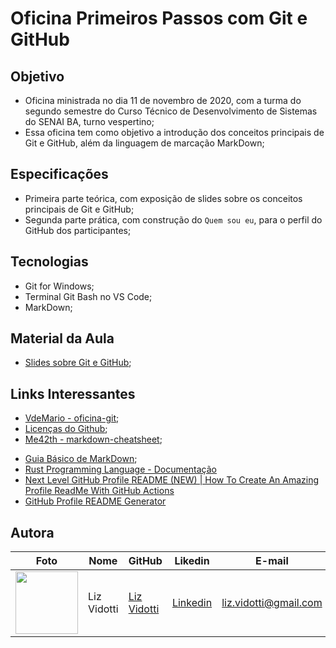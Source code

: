 # Oficina Primeiros Passos com Git e GitHub

## Objetivo

* Oficina ministrada no dia 11 de novembro de 2020, com a turma do segundo semestre do Curso Técnico de Desenvolvimento de Sistemas do SENAI BA, turno vespertino; 
* Essa oficina tem como objetivo a introdução dos conceitos principais de Git e GitHub, além da linguagem de marcação MarkDown; 

## Especificações

* Primeira parte teórica, com exposição de slides sobre os conceitos principais de Git e GitHub; 
* Segunda parte prática, com construção do `Quem sou eu`, para o perfil do GitHub dos participantes; 

## Tecnologias

* Git for Windows; 
* Terminal Git Bash no VS Code; 
* MarkDown; 

## Material da Aula

* [Slides sobre Git e GitHub](https://github.com/lizvidotti91/primeiros-passos-git-e-github/blob/main/Primeiros%20Passos%20com%20o%20Github.pdf); 

## Links Interessantes

* [VdeMario - oficina-git](https://github.com/vdemario/oficina-git); 
* [Licenças do Github](https://github.com/webfatorial/escolhaumalicenca.com.br); 
* [Me42th - markdown-cheatsheet](https://github.com/me42th/markdown-cheatsheet);
- [Guia Básico de MarkDown](https://docs.pipz.com/central-de-ajuda/learning-center/guia-basico-de-markdown#open);
- [Rust Programming Language - Documentação](https://doc.rust-lang.org/book/)
- [Next Level GitHub Profile README (NEW) | How To Create An Amazing Profile ReadMe With GitHub Actions](https://www.youtube.com/watch?v=ECuqb5Tv9qI&feature=emb_title)
- [GitHub Profile README Generator](https://rahuldkjain.github.io/gh-profile-readme-generator/)

## Autora

| Foto                                       | Nome        | GitHub                                         | Likedin                                                 | E-mail                |
| ------------------------------------------ | ----------- | ---------------------------------------------- | ------------------------------------------------------- | --------------------- |
| <img src="./img/perfil.png" width="100px"> | Liz Vidotti | [Liz Vidotti](https://github.com/lizvidotti91) | [Linkedin](https://www.linkedin.com/in/elisetevidotti/) | liz.vidotti@gmail.com |

